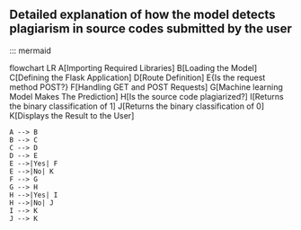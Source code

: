 
Detailed explanation of how the model detects plagiarism in source codes submitted by the user
---

::: mermaid

flowchart LR
    A[Importing Required Libraries]
    B[Loading the Model]
    C[Defining the Flask Application]
    D[Route Definition]
    E{Is the request method POST?}
    F[Handling GET and POST Requests]
    G[Machine learning Model Makes The Prediction]
    H[Is the source code plagiarized?]
    I[Returns the binary classification of 1]
    J[Returns the binary classification of 0]
    K[Displays the Result to the User]


    A --> B
    B --> C
    C --> D
    D --> E
    E -->|Yes| F
    E -->|No| K
    F --> G
    G --> H
    H -->|Yes| I
    H -->|No| J
    I --> K
    J --> K